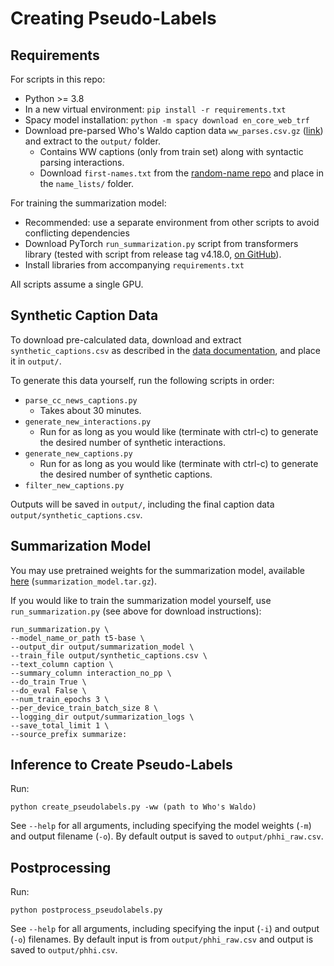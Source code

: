 # Creating Pseudo-Labels

## Requirements

For scripts in this repo:
* Python >= 3.8
* In a new virtual environment: `pip install -r requirements.txt`
* Spacy model installation: `python -m spacy download en_core_web_trf`
* Download pre-parsed Who's Waldo caption data `ww_parses.csv.gz` ([link](https://drive.google.com/drive/u/1/folders/1PT1CWLEdGhT72h2G96M6mo9pn1VlBItL)) and extract to the `output/` folder.
  * Contains WW captions (only from train set) along with syntactic parsing interactions.
  * Download `first-names.txt` from the [random-name repo](https://github.com/dominictarr/random-name) and place in the `name_lists/` folder.

For training the summarization model:
* Recommended: use a separate environment from other scripts to avoid conflicting dependencies
* Download PyTorch `run_summarization.py` script from transformers library (tested with script from release tag v4.18.0, [on GitHub](https://github.com/huggingface/transformers/blob/31ec2cb2badfbdd4c1ac9c6c9b8a74e974984206/examples/pytorch/summarization/run_summarization.py)).
* Install libraries from accompanying `requirements.txt`

All scripts assume a single GPU.

## Synthetic Caption Data

To download pre-calculated data, download and extract `synthetic_captions.csv` as described in the [data documentation](../data/README.md), and place it in `output/`.

To generate this data yourself, run the following scripts in order:

* `parse_cc_news_captions.py`
   * Takes about 30 minutes.
* `generate_new_interactions.py`
   * Run for as long as you would like (terminate with ctrl-c) to generate the desired number of synthetic interactions.
* `generate_new_captions.py`
   * Run for as long as you would like (terminate with ctrl-c) to generate the desired number of synthetic captions.
* `filter_new_captions.py`

Outputs will be saved in `output/`, including the final caption data `output/synthetic_captions.csv`.

## Summarization Model

You may use pretrained weights for the summarization model, available [here](https://drive.google.com/drive/folders/1kZqjVPFnztWJeedSJ6FyOUZsZyLM7mi5?usp=sharing) (`summarization_model.tar.gz`).

If you would like to train the summarization model yourself, use `run_summarization.py` (see above for download instructions):

```
run_summarization.py \
--model_name_or_path t5-base \
--output_dir output/summarization_model \
--train_file output/synthetic_captions.csv \
--text_column caption \
--summary_column interaction_no_pp \
--do_train True \
--do_eval False \
--num_train_epochs 3 \
--per_device_train_batch_size 8 \
--logging_dir output/summarization_logs \
--save_total_limit 1 \
--source_prefix summarize:
```

## Inference to Create Pseudo-Labels

Run:
```
python create_pseudolabels.py -ww (path to Who's Waldo)
```

See `--help` for all arguments, including specifying the model weights (`-m`) and output filename (`-o`). By default output is saved to `output/phhi_raw.csv`.

## Postprocessing

Run:
```
python postprocess_pseudolabels.py 
```

See `--help` for all arguments, including specifying the input (`-i`) and output (`-o`) filenames. By default input is from `output/phhi_raw.csv` and output is saved to `output/phhi.csv`.

